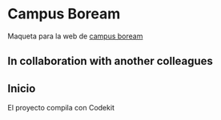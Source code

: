 # Campus Boream

Maqueta para la web de [campus boream](https://campus.boream.com/)

## In collaboration with another colleagues

## Inicio

El proyecto compila con Codekit

